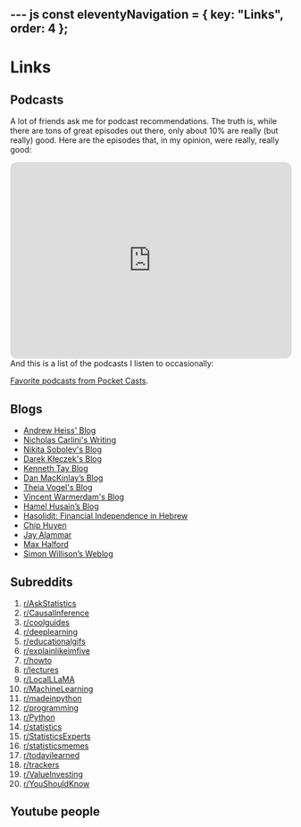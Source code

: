 --- js
const eleventyNavigation = {
    key: "Links",
    order: 4
};
---
# Links
## Podcasts
A lot of friends ask me for podcast recommendations. The truth is, while there are tons of great episodes out there, only about 10% are really (but really) good. Here are the episodes that, in my opinion, were really, really good:

<iframe style="border-radius:12px" src="https://open.spotify.com/embed/playlist/5fy1SlEcNJPTcR0s0jF14x?utm_source=generator" width="100%" height="352" frameBorder="0" allowfullscreen="" allow="autoplay; clipboard-write; encrypted-media; fullscreen; picture-in-picture" loading="lazy"></iframe>
And this is a list of the podcasts I listen to occasionally:

[Favorite podcasts from Pocket Casts](https://lists.pocketcasts.com/bb919c4c-48cb-48eb-b743-7ce5f4652233).
<!-- 
## Other Things
For years, I tried to organize my favorite movies, books, and other things I liked into a single database like Notion or Obsidian. It eventually became a huge time-consuming burden, so I decided to simplify things:

- Books on [Goodreads](https://www.goodreads.com/user/show/103722180-yonatan-lourie)
- TV shows on [IMDb](https://www.imdb.com/user/ur88119677/ratings/)
- Music on [Spotify](https://open.spotify.com/user/224udkuetwxsiqba7n4tums6q?si=_RD2kBO8QlSUYLfjBLjBEQ&nd=1)

In the last 20 years, i feel like the internet made the humanity too similar (for example, an interesting about the diversity of our opinions as society - [Comparing the diversity of information by word-of-mouth vs.
web spread](https://arxiv.org/pdf/1605.01378)).
That's probably due to the PageRank algorithm of google, SEO stuff, GenAI shitty content, etc...
The current best solution is to use diverse search engine (an [awesome article](https://vickiboykis.com/2024/04/25/how-i-search-in-2024/) by Vicki Boykis), or to follow the right people in twitter, but for myself, im saving the best content that ive encounter in [Links](/quality-content). -->

## Blogs
- [Andrew Heiss' Blog](https://www.andrewheiss.com/blog/)
- [Nicholas Carlini's Writing](https://nicholas.carlini.com/writing)
- [Nikita Sobolev's Blog](https://sobolevn.me/)
- [Darek Kłeczek's Blog](https://skok.ai/posts)
- [Kenneth Tay Blog](https://statisticaloddsandends.wordpress.com/)
- [Dan MacKinlay’s Blog](https://danmackinlay.name/)
- [Theia Vogel's Blog](https://vgel.me/posts/)
- [Vincent Warmerdam's Blog](https://koaning.io/)
- [Hamel Husain’s Blog](https://hamel.dev/)
- [Hasolidit: Financial Independence in Hebrew](https://www.hasolidit.com/)
- [Chip Huyen](https://huyenchip.com/blog/)
- [Jay Alammar](https://jalammar.github.io/)
- [Max Halford](https://maxhalford.github.io/)
- [Simon Willison’s Weblog](https://simonwillison.net/)



## Subreddits
1. [r/AskStatistics](https://www.reddit.com/r/AskStatistics/)
2. [r/CausalInference](https://www.reddit.com/r/CausalInference/)
3. [r/coolguides](https://www.reddit.com/r/coolguides/)
4. [r/deeplearning](https://www.reddit.com/r/deeplearning/)
5. [r/educationalgifs](https://www.reddit.com/r/educationalgifs/)
6. [r/explainlikeimfive](https://www.reddit.com/r/explainlikeimfive/)
7. [r/howto](https://www.reddit.com/r/howto/)
8. [r/lectures](https://www.reddit.com/r/lectures/)
9.  [r/LocalLLaMA](https://www.reddit.com/r/LocalLLaMA/)
10. [r/MachineLearning](https://www.reddit.com/r/MachineLearning/)
11. [r/madeinpython](https://www.reddit.com/r/madeinpython/)
12. [r/programming](https://www.reddit.com/r/programming/)
13. [r/Python](https://www.reddit.com/r/Python/)
14. [r/statistics](https://www.reddit.com/r/statistics/)
15. [r/StatisticsExperts](https://www.reddit.com/r/StatisticsExperts/)
16. [r/statisticsmemes](https://www.reddit.com/r/statisticsmemes/)
17. [r/todayilearned](https://www.reddit.com/r/todayilearned/)
18. [r/trackers](https://www.reddit.com/r/trackers/)
19. [r/ValueInvesting](https://www.reddit.com/r/ValueInvesting/)
20. [r/YouShouldKnow](https://www.reddit.com/r/YouShouldKnow/)


## Youtube people
